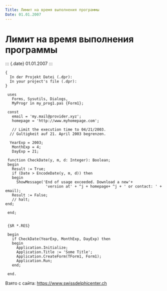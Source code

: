 ```yaml
---
Title: Лимит на время выполнения программы
Date: 01.01.2007
---
```


Лимит на время выполнения программы
===================================

::: {.date}
01.01.2007
:::

    { 
      In der Projekt Datei (.dpr): 
      In your project's file (.dpr): 
    }
     
     uses
       Forms, Sysutils, Dialogs,
       MyProgr in my_prog1.pas {Form1};
     
     const
       email = 'my.mail@provider.xyz';
       homepage = 'http://www.myhomepage.com';
     
       // Limit the execution time to 04/21/2003. 
      // Gultigkeit auf 21. April 2003 begrenzen. 
     
      YearExp = 2003;
       MonthExp = 4;
       DayExp = 21;
     
     function CheckDate(y, m, d: Integer): Boolean;
     begin
       Result := True;
       if (Date > EncodeDate(y, m, d)) then
       begin
         ShowMessage('End of usage exceeded. Download a new'+
                      'version at' + ^j + homepage+ ^j + ' or contact: ' + email);
       Result := False;
       // halt; 
    end;
     
     end;
     
     
     {$R *.RES}
     
     begin
       if CheckDate(YearExp, MonthExp, DayExp) then
       begin
         Application.Initialize;
         Application.Title := 'Some Title';
         Application.CreateForm(TForm1, Form1);
         Application.Run;
       end;
     
     end.
     

Взято с сайта: <https://www.swissdelphicenter.ch>
